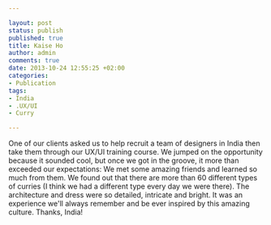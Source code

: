 ```yaml
---

layout: post
status: publish
published: true
title: Kaise Ho
author: admin
comments: true
date: 2013-10-24 12:55:25 +02:00
categories:
- Publication
tags:
- India
- .UX/UI
- Curry

---
```


One of our clients asked us to help recruit a team of designers in India then take them through our UX/UI training course. We jumped on the opportunity because it sounded cool, but once we got in the groove, it more than exceeded our expectations: We met some amazing friends and learned so much from them. We found out that there are more than 60 different types of curries (I think we had a different type every day we were there). The architecture and dress were so detailed, intricate and bright. It was an experience we'll always remember and be ever inspired by this amazing culture. Thanks, India!
